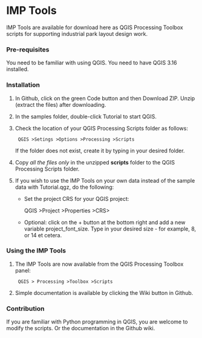 # IMP Tools
IMP Tools are available for download here as QGIS Processing Toolbox scripts for supporting industrial park layout design work.


### Pre-requisites
You need to be familiar with using QGIS.
You need to have QGIS 3.16 installed.  
<!-- Additionally, install the Qgis2threejs plugin -->

### Installation
1. In Github, click on the green Code button and then Download ZIP.  Unzip (extract the files) after downloading.

2. In the samples folder, double-click Tutorial to start QGIS.

3. Check the location of your QGIS Processing Scripts folder as follows:

        QGIS >Setings >Options >Processing >Scripts

    If the folder does not exist, create it by typing in your desired folder.

4. Copy *all the files only* in the unzipped **scripts** folder to the QGIS Processing Scripts folder.  

5. If you wish to use the IMP Tools on your own data instead of the sample data with Tutorial.qgz, do the following:

    - Set the project CRS for your QGIS project:
    
        QGIS >Project >Properties >CRS>

    - Optional: click on the + button at the bottom right and add a new variable project_font_size.  Type in your desired size - for example, 8, or 14 et cetera.  


### Using the IMP Tools
1. The IMP Tools are now available from the QGIS Processing Toolbox panel:

        QGIS > Processing >Toolbox >Scripts
    
2. Simple documentation is available by clicking the Wiki button in Github.
        
### Contribution
If you are familiar with Python programming in QGIS, you are welcome to modify the scripts.  Or the documentation in the Github wiki.


